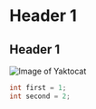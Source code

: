 # Header 1
## Header 1

![Image of Yaktocat](https://octodex.github.com/images/yaktocat.png)


```java
int first = 1;
int second = 2;
```
